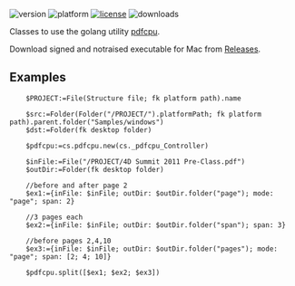 ![version](https://img.shields.io/badge/version-20%2B-E23089)
![platform](https://img.shields.io/static/v1?label=platform&message=mac-intel%20|%20mac-arm%20|%20win-64&color=blue)
[![license](https://img.shields.io/github/license/miyako/4d-plugin-jwt)](LICENSE)
![downloads](https://img.shields.io/github/downloads/miyako/4d-class-pdfcpu/total)


Classes to use the golang utility [pdfcpu](https://pdfcpu.io).

Download signed and notraised executable for Mac from [Releases](https://github.com/miyako/4d-class-pdfcpu/releases).

## Examples

```4d
	$PROJECT:=File(Structure file; fk platform path).name
	
	$src:=Folder(Folder("/PROJECT/").platformPath; fk platform path).parent.folder("Samples/windows")
	$dst:=Folder(fk desktop folder)
	
	$pdfcpu:=cs.pdfcpu.new(cs._pdfcpu_Controller)
	
	$inFile:=File("/PROJECT/4D Summit 2011 Pre-Class.pdf")
	$outDir:=Folder(fk desktop folder)
	
	//before and after page 2
	$ex1:={inFile: $inFile; outDir: $outDir.folder("page"); mode: "page"; span: 2}
	
	//3 pages each
	$ex2:={inFile: $inFile; outDir: $outDir.folder("span"); span: 3}
	
	//before pages 2,4,10
	$ex3:={inFile: $inFile; outDir: $outDir.folder("pages"); mode: "page"; span: [2; 4; 10]}
	
	$pdfcpu.split([$ex1; $ex2; $ex3])
```
